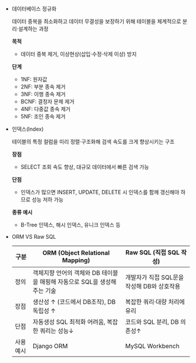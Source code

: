 - 데이터베이스 정규화
    
    데이터 중복을 최소화하고 데이터 무결성을 보장하기 위해 테이블을 체계적으로 분리·설계하는 과정
    
    **목적**
    
    - 데이터 중복 제거, 이상현상(삽입·수정·삭제 이상) 방지
    
    **단계**
    
    - 1NF: 원자값
    - 2NF: 부분 종속 제거
    - 3NF: 이행 종속 제거
    - BCNF: 결정자 문제 제거
    - 4NF: 다중값 종속 제거
    - 5NF: 조인 종속 제거
    
- 인덱스(Index)
    
    테이블의 특정 컬럼을 미리 정렬·구조화해 검색 속도를 크게 향상시키는 구조
    
    **장점**
    
    - SELECT 조회 속도 향상, 대규모 데이터에서 빠른 검색 가능
    
    **단점** 
    
    - 인덱스가 많으면 INSERT, UPDATE, DELETE 시 인덱스를 함께 갱신해야 하므로 성능 저하 가능
    
    **종류 예시**
    
    - B-Tree 인덱스, 해시 인덱스, 유니크 인덱스 등
    
- ORM VS Raw SQL
    
    
    | 구분 | ORM (Object Relational Mapping) | Raw SQL (직접 SQL 작성) |
    | --- | --- | --- |
    | 정의 | 객체지향 언어의 객체와 DB 테이블을 매핑해 자동으로 SQL을 생성해주는 기술 | 개발자가 직접 SQL문을 작성해 DB와 상호작용 |
    | 장점 | 생산성 ↑ (코드에서 DB조작), DB 독립성 ↑   | 복잡한 쿼리·대량 처리에 유리 |
    | 단점 | 자동생성 SQL 최적화 어려움, 복잡한 쿼리는 성능↓ | 코드와 SQL 분리, DB 의존성↑ |
    | 사용 예시 | Django ORM | MySQL Workbench |
    